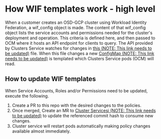# How WIF templates work - high level

When a customer creates an OSD-GCP cluster using Workload Identity Federation, a wif_config object is made. The content of that wif_config object lists the service accounts and permissions needed for the cluster's deployment and operation. This criteria is defined here, and then passed to OCM where it hosts an API endpoint for clients to query. The API provided by Clusters Service watches for changes in [this (NOTE: This link needs to be updated)](https://gitlab.cee.redhat.com/service/app-interface/-/blob/master/data/services/ocm/shared-resources/common.yml) file. When this file changes a new [ConfigMap (NOTE: This link needs to be updated)](https://gitlab.cee.redhat.com/service/app-interface/-/blob/master/resources/services/ocm/aws-sts-policies.configmap.yaml) is templated which Clusters Service pods (OCM) will read.

## How to update WIF templates

When Service Accounts, Roles and/or Permissions need to be updated, execute the following. 

1. Create a PR to this repo with the desired changes to the policies. 
2. Once merged, Create an MR to [Cluster Servicesi (NOTE: This link needs to be updated)](https://gitlab.cee.redhat.com/service/app-interface/-/blob/master/data/services/ocm/shared-resources/common.yml#L19) to update the referenced commit hash to consume new changes. 
3. Cluster service will restart pods automatically making policy changes available almost immediately.
